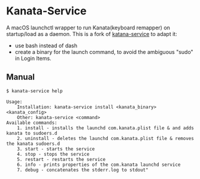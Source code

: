 # Kanata-Service

A macOS launchctl wrapper to run Kanata(keyboard remapper) on startup/load as a daemon.
This is a fork of [katana-service](https://github.com/DivitMittal/kanata-service)
to adapt it:
- use bash instead of dash
- create a binary for the launch command, to avoid the ambiguous "sudo" in Login Items.


## Manual
```sh
$ kanata-service help
```
```
Usage:
    Installation: kanata-service install <kanata_binary> <kanata_config>
    Other: kanata-service <command>
Available commands:
    1. install - installs the launchd com.kanata.plist file & and adds kanata to sudoers.d
    2. uninstall - deletes the launchd com.kanata.plist file & removes the kanata sudoers.d
    3. start - starts the service
    4. stop - stops the service
    5. restart - restarts the service
    6. info - prints properties of the com.kanata launchd service
    7. debug - concatenates the stderr.log to stdout"
```
